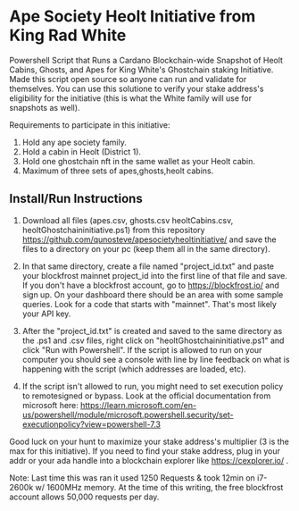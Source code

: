 # Ape Society Heolt Initiative from King Rad White
Powershell Script that Runs a Cardano Blockchain-wide Snapshot of Heolt Cabins, Ghosts, and Apes for King White's Ghostchain staking Initiative. Made this script open source so anyone can run and validate for themselves. You can use this solutione to verify your stake address's eligibility for the initiative (this is what the White family will use for snapshots as well).

Requirements to participate in this initiative:

1. Hold any ape society family. 
2. Hold a cabin in Heolt (District 1). 
3. Hold one ghostchain nft in the same wallet as your Heolt cabin. 
4. Maximum of three sets of apes,ghosts,heolt cabins.

## Install/Run Instructions

1) Download all files (apes.csv, ghosts.csv heoltCabins.csv, heoltGhostchaininitiative.ps1) from this repository https://github.com/qunosteve/apesocietyheoltinitiative/  and save the files to a directory on your pc (keep them all in the same directory).

2) In that same directory, create a file named "project_id.txt" and paste your blockfrost mainnet project_id into the first line of that file and save. If you don't have a blockfrost account, go to https://blockfrost.io/ and sign up. On your dashboard there should be an area with some sample queries. Look for a code that starts with "mainnet". That's most likely your API key.

3)  After the "project_id.txt" is created and saved to the same directory as the .ps1 and .csv files, right click on "heoltGhostchaininitiative.ps1" and click "Run with Powershell". If the script is allowed to run on your computer you should see a console with line by line feedback on what is happening with the script (which addresses are loaded, etc).

4) If the script isn't allowed to run, you might need to set execution policy to remotesigned or bypass. Look at the official documentation from microsoft here: https://learn.microsoft.com/en-us/powershell/module/microsoft.powershell.security/set-executionpolicy?view=powershell-7.3


Good luck on your hunt to maximize your stake address's multiplier (3 is the max for this initiative). If you need to find your stake address, plug in your addr or your ada handle into a blockchain explorer like https://cexplorer.io/ .

Note: Last time this was ran it used 1250 Requests & took 12min on i7-2600k w/ 1600MHz memory. At the time of this writing, the free blockfrost account allows 50,000 requests per day.
